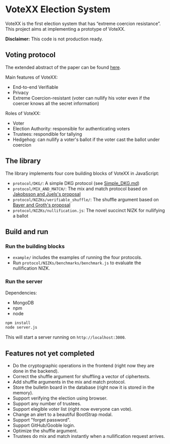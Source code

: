 # VoteXX Election System

VoteXX is the first election system that has “extreme coercion resistance”. This project aims at implementing a prototype of VoteXX.

**Disclaimer:** This code is not production ready.

## Voting protocol

The extended abstract of the paper can be found [here](https://eprint.iacr.org/2022/1212.pdf).

Main features of VoteXX:
* End-to-end Verifiable
* Privacy
* Extreme Coercion-resistant (voter can nullify his voter even if the coercer knows all the secret information)

Roles of VoteXX:
* Voter
* Election Authority: responsible for authenticating voters
* Trustees: respondible for tallying
* Hedgehog: can nullify a voter's ballot if the voter cast the ballot under coercion

## The library

The library implements four core building blocks of VoteXX in JavaScript:
* `protocol/DKG/`: A simple DKG protocol (see [Simple_DKG.md](https://github.com/xiaolaoying/VoteXX/blob/master/doc/Simple_DKG.md))
* `protocol/MIX_AND_MATCH/`: The mix and match protocol based on [Jakobsson and Juels's proposal](http://www.arijuels.com/wp-content/uploads/2013/09/JJ00a.pdf)
* `protocol/NIZKs/verifiable_shuffle/`: The shuffle argument based on [Bayer and Groth's proposal](http://www0.cs.ucl.ac.uk/staff/J.Groth/MinimalShuffle.pdf)
* `protocol/NIZKs/nullification.js`: The novel succinct NIZK for nullifying a ballot

## Build and run

### Run the building blocks

* `example/` includes the examples of running the four protocols.
* Run `protocol/NIZKs/benchmarks/benchmark.js` to evaluate the nullification NIZK.

### Run the server

Dependencies: 
* MongoDB
* npm
* node

```bash
npm install
node server.js
```

This will start a server running on `http://localhost:3000`.

## Features not yet completed

* Do the cryptographic operations in the frontend (right now they are done in the backend).
* Correct the shuffle argument for shuffling a vector of ciphertexts.
* Add shuffle arguments in the mix and match protocol.
* Store the bulletin board in the database (right now it is stored in the memory).
* Support verifying the election using browser.
* Support any number of trustees.
* Support elegible voter list (right now everyone can vote).
* Change an alert to a beautiful BootStrap modal.
* Support "forget password".
* Support GitHub/Gooble login.
* Optimize the shuffle argument.
* Trustees do mix and match instantly when a nullification request arrives.

